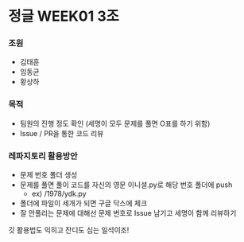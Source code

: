 # 정글 WEEK01 3조

### 조원
- 김태훈
- 임동균
- 황상하

### 목적
- 팀원의 진행 정도 확인 (세명이 모두 문제를 풀면 O표를 하기 위함)
- Issue / PR을 통한 코드 리뷰

### 레파지토리 활용방안

- 문제 번호 폴더 생성
- 문제를 풀면 풀이 코드를 자신의 영문 이니셜.py로 해당 번호 폴더에 push
  - ex) /1978/ydk.py
- 폴더에 파일이 세개가 되면 구글 닥스에 체크
- 잘 안풀리는 문제에 대해선 문제 번호로 Issue 남기고 세명이 함께 리뷰하기

깃 활용법도 익히고 잔디도 심는 일석이조!